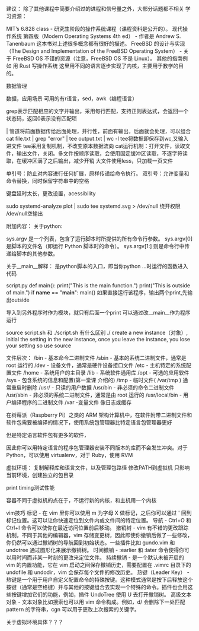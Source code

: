 建议：
除了其他课程中简要介绍过的进程和信号量之外，大部分话题都不相关
学习资源：

MIT’s 6.828 class - 研究生阶段的操作系统课程（课程资料是公开的）。
现代操作系统 第四版（Modern Operating Systems 4th ed） - 作者是 Andrew S. Tanenbaum 这本书对上述很多概念都有很好的描述。
FreeBSD 的设计与实现（The Design and Implementation of the FreeBSD Operating System） - 关于 FreeBSD OS 不错的资源（注意，FreeBSD OS 不是 Linux）。
其他的指南例如 用 Rust 写操作系统 这里用不同的语言逐步实现了内核，主要用于教学的目的。





数据管理

数据，应用场景
可用的有r语言，sed，awk（编程语言）

grep表示匹配相应的文字并输出，采用每行匹配，支持正则表达式，会返回一个状态码，返回0表示没有匹配项

|  管道将前面数据传给后面处理，并行性，前面有输出，后面就会处理，可以组合
cat file.txt | grep "error" | tee output.txt | wc -l
tee将数据即保存到wc,又输入进文件
tee采用复制机制，不改变原本数据流向
cat运行机制：打开文件，读取文件，输出文件，关闭。多文件按顺序读取，会使用固定缓冲区读取，不逐字符读取，在缓冲区满了之后输出，减少开销
大文件使用less，只加载一页文件

单引号：防止对内容进行任何扩展，原样传递给命令执行。
双引号：允许变量和命令替换，同时保留字符串中的空格

键盘延时太长，更改设置，acessibility

sudo systemd-analyze plot | sudo tee systemd.svg > /dev/null
绕开权限         /dev/null空输出


附加内容：
关于python:

sys.argv 是一个列表，包含了运行脚本时所提供的所有命令行参数。
sys.argv[0] 是脚本的文件名（即运行 Python 脚本时的命令）。
sys.argv[1:] 则是命令行中传递给脚本的其他参数。

关于__main__解释：
是python脚本的入口，即当你python ...时运行的函数进入代码

script.py
def main():
    print("This is the main function.")
print("This is outside of main.")
if __name__ == "__main__":
    main()
如果直接运行该程序，输出两个print,先输出outside

导入到另外程序时作为模块，就只有后面一个print
可以通过改__main__作为程序运行

source script.sh 和 ./script.sh 有什么区别
./ create a new instance（对象）, initial the setting in the new instance,
once you leave the instance, you lose your setting
so use source

文件层次：
/bin - 基本命令二进制文件
/sbin - 基本的系统二进制文件，通常是 root 运行的
/dev - 设备文件，通常是硬件设备接口文件
/etc - 主机特定的系统配置文件
/home - 系统用户的主目录
/lib - 系统软件通用库
/opt - 可选的应用软件
/sys - 包含系统的信息和配置(第一堂课 介绍的)
/tmp - 临时文件( /var/tmp ) 通常重启时删除
/usr/ - 只读的用户数据
/usr/bin - 非必须的命令二进制文件
/usr/sbin - 非必须的系统二进制文件，通常是由 root 运行的
/usr/local/bin - 用户编译程序的二进制文件
/var -变量文件 像日志或缓存


在树莓派（Raspberry Pi）之类的 ARM 架构计算机中，在软件附带二进制文件和软件包需要被编译的情况下，使用系统包管理器比特定语言包管理器更好

但是特定语言软件包有更多的软件，

因此你可以用特定语言的程序包管理器安装不同版本的库而不会发生冲突。对于 Python，可以使用 virtualenv，对于 Ruby，使用 RVM 

虚拟环境：
复制解释库和语言文件，以及管理包路径
修改PATH到虚拟机
只影响当前环境，创建独立的包目录

print timing测试性能

容器不同于虚拟机的点在于，不运行新的内核，和主机用一个内核

vim技巧
标记 - 在 vim 里你可以使用 m<X> 为字母 X 做标记，之后你可以通过 '<X> 回到标记位置。这可以让你快速定位到文件内或文件间的特定位置。
导航 - Ctrl+O 和 Ctrl+I 命令可以使你在最近访问位置前后移动。
撤销树 - vim 有不错的更改跟踪机制，不同于其他的编辑器，vim 存储变更树，因此即使你撤销后做了一些修改，你仍然可以通过撤销树的导航回到初始状态。一些插件比如 gundo.vim 和 undotree 通过图形化来展示撤销树。
时间撤销 - :earlier 和 :later 命令使得你可以用时间而非某一时刻的更改来定位文件。
持续撤销 - 是一个默认未被开启的 vim 的内置功能，它在 vim 启动之间保存撤销历史，需要配置在 .vimrc 目录下的 undofile 和 undodir，vim 会保存每个文件的修改历史。
热键（Leader Key） - 热键是一个用于用户自定义配置命令的特殊按键。这种模式通常是按下后释放这个按键（通常是空格键）并与其他的按键组合去实现一个特殊的命令。插件也会用这些按键增加它们的功能，例如，插件 UndoTree 使用 <Leader> U 去打开撤销树。
高级文本对象 - 文本对象比如搜索也可以用 vim 命令构成。例如，d/<pattern> 会删除下一处匹配 pattern 的字符串，cgn 可以用于更改上次搜索的关键字。

关于虚拟环境具体？？？


